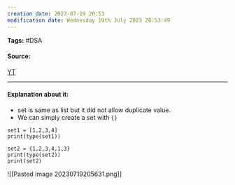 ```yaml
---
creation date: 2023-07-19 20:53
modification date: Wednesday 19th July 2023 20:53:49
---
```


**Tags:** #DSA 

#### Source:
[YT](https://www.youtube.com/watch?v=mlYzwHu9RVI)

--------------------------------------

#### Explanation about it:

* set is same as list but it did not allow duplicate value.
* We can simply create a set with `{}`

```
set1 = [1,2,3,4]
print(type(set1))

set2 = {1,2,3,4,1,3}
print(type(set2))
print(set2)
```

![[Pasted image 20230719205631.png]]